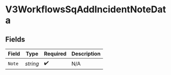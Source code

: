 # V3WorkflowsSqAddIncidentNoteData


## Fields

| Field              | Type               | Required           | Description        |
| ------------------ | ------------------ | ------------------ | ------------------ |
| `Note`             | *string*           | :heavy_check_mark: | N/A                |